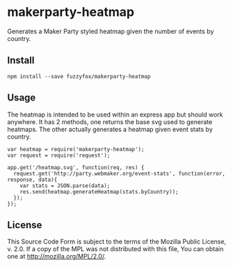# makerparty-heatmap
Generates a Maker Party styled heatmap given the number of events by country.

## Install

	npm install --save fuzzyfox/makerparty-heatmap

## Usage
The heatmap is intended to be used within an express app but should work anywhere. It has 2 methods, one returns the base svg used to generate heatmaps.
The other actually generates a heatmap given event stats by country.

	var heatmap = require('makerparty-heatmap');
	var request = require('request');

	app.get('/heatmap.svg', function(req, res) {
	  request.get('http://party.webmaker.org/event-stats', function(error, response, data){
		var stats = JSON.parse(data);
		res.send(heatmap.generateHeatmap(stats.byCountry));
	  });
	});

## License
This Source Code Form is subject to the terms of the Mozilla Public License,
v. 2.0. If a copy of the MPL was not distributed with this file, You can obtain
one at <http://mozilla.org/MPL/2.0/>.
